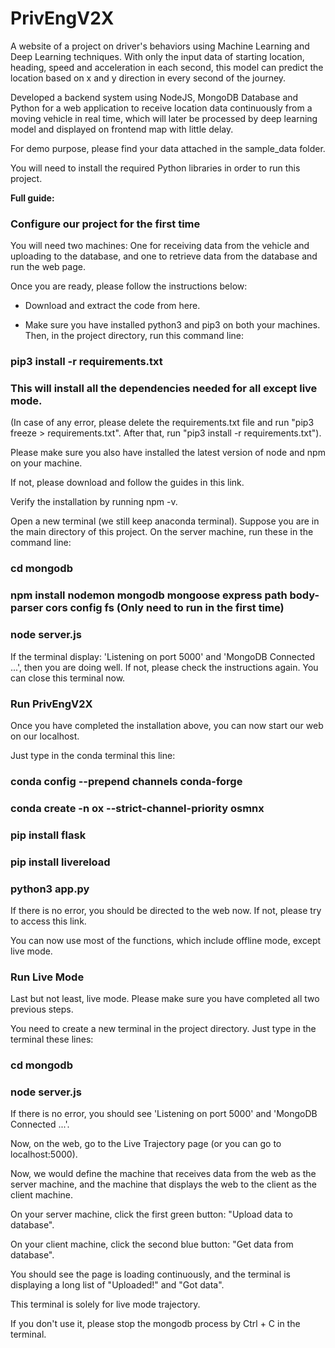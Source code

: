 # PrivEngV2X

A website of a project on driver's behaviors using Machine Learning and Deep Learning techniques. With only the input data of starting location, heading, speed and acceleration in each second, this model can predict the location based on x and y direction in every second of the journey.

Developed a backend system using NodeJS, MongoDB Database and Python for a web application to receive location data continuously from a moving vehicle in real time, which will later be processed by deep learning model and displayed on frontend map with little delay.

For demo purpose, please find your data attached in the sample_data folder.

You will need to install the required Python libraries in order to run this project.


**Full guide:**

### Configure our project for the first time


You will need two machines: One for receiving data from the vehicle and uploading to the database, and one to retrieve data from the database and run the web page.

Once you are ready, please follow the instructions below:

- Download and extract the code from here.

- Make sure you have installed python3 and pip3 on both your machines. Then, in the project directory, run this command line:

### pip3 install -r requirements.txt

### This will install all the dependencies needed for all except live mode.

(In case of any error, please delete the requirements.txt file and run "pip3 freeze > requirements.txt". After that, run "pip3 install -r requirements.txt").


Please make sure you also have installed the latest version of node and npm on your machine.

If not, please download and follow the guides in this link.

Verify the installation by running npm -v.

Open a new terminal (we still keep anaconda terminal). Suppose you are in the main directory of this project. On the server machine, run these in the command line:


### cd mongodb

### npm install nodemon mongodb mongoose express path body-parser cors config fs (Only need to run in the first time)

### node server.js

If the terminal display: 'Listening on port 5000' and 'MongoDB Connected ...', then you are doing well. If not, please check the instructions again. You can close this terminal now.



### Run PrivEngV2X


Once you have completed the installation above, you can now start our web on our localhost.

Just type in the conda terminal this line:

### conda config --prepend channels conda-forge

### conda create -n ox --strict-channel-priority osmnx

### pip install flask

### pip install livereload

### python3 app.py 


If there is no error, you should be directed to the web now. If not, please try to access this link.

You can now use most of the functions, which include offline mode, except live mode.


### Run Live Mode


Last but not least, live mode. Please make sure you have completed all two previous steps.


You need to create a new terminal in the project directory. Just type in the terminal these lines:


### cd mongodb

### node server.js


If there is no error, you should see 'Listening on port 5000' and 'MongoDB Connected ...'.


Now, on the web, go to the Live Trajectory page (or you can go to localhost:5000).

Now, we would define the machine that receives data from the web as the server machine, and the machine that displays the web to the client as the client machine.


On your server machine, click the first green button: "Upload data to database".

On your client machine, click the second blue button: "Get data from database".

You should see the page is loading continuously, and the terminal is displaying a long list of "Uploaded!" and "Got data".

This terminal is solely for live mode trajectory.

If you don't use it, please stop the mongodb process by Ctrl + C in the terminal.


